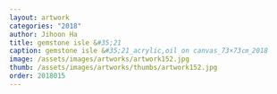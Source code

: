 ```yaml
---
layout: artwork 
categories: "2018" 
author: Jihoon Ha 
title: gemstone isle &#35;21 
caption: gemstone isle &#35;21_acrylic,oil on canvas_73×73㎝_2018 
image: /assets/images/artworks/artwork152.jpg 
thumb: /assets/images/artworks/thumbs/artwork152.jpg 
order: 2018015 
---
```


